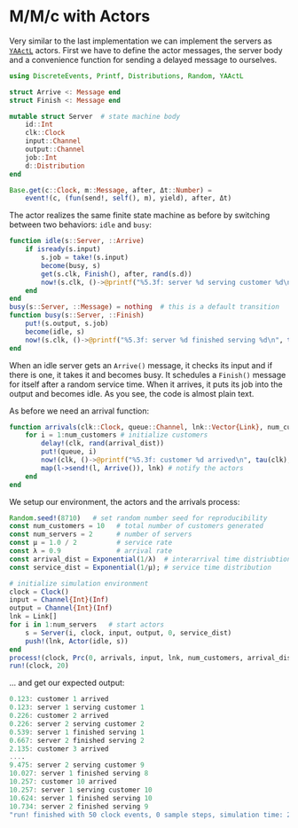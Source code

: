 # M/M/c with Actors

Very similar to the last implementation we can implement the servers as [`YAActL`](https://github.com/pbayer/YAActL.jl) actors. First we have to define the actor messages, the server body and a convenience function for sending a delayed message to ourselves.

```julia
using DiscreteEvents, Printf, Distributions, Random, YAActL

struct Arrive <: Message end
struct Finish <: Message end

mutable struct Server  # state machine body
    id::Int
    clk::Clock
    input::Channel
    output::Channel
    job::Int
    d::Distribution
end

Base.get(c::Clock, m::Message, after, Δt::Number) =
    event!(c, (fun(send!, self(), m), yield), after, Δt)
```

The actor realizes the same finite state machine as before by switching between two behaviors: `idle` and `busy`:

```julia
function idle(s::Server, ::Arrive)
    if isready(s.input)
        s.job = take!(s.input)
        become(busy, s)
        get(s.clk, Finish(), after, rand(s.d))
        now!(s.clk, ()->@printf("%5.3f: server %d serving customer %d\n", tau(s.clk), s.id, s.job))
    end
end
busy(s::Server, ::Message) = nothing  # this is a default transition
function busy(s::Server, ::Finish)
    put!(s.output, s.job)
    become(idle, s)
    now!(s.clk, ()->@printf("%5.3f: server %d finished serving %d\n", tau(s.clk), s.id, s.job))
end
```

When an idle server gets an `Arrive()` message, it checks its input and if there is one, it takes it and becomes busy. It schedules a `Finish()` message for itself after a random service time. When it arrives, it puts its job into the output and becomes idle. As you see, the code is almost plain text.

As before we need an arrival function:

```julia
function arrivals(clk::Clock, queue::Channel, lnk::Vector{Link}, num_customers::Int, arrival_dist::Distribution)
    for i = 1:num_customers # initialize customers
        delay!(clk, rand(arrival_dist))
        put!(queue, i)
        now!(clk, ()->@printf("%5.3f: customer %d arrived\n", tau(clk), i))
        map(l->send!(l, Arrive()), lnk) # notify the actors
    end
end
```

We setup our environment, the actors and the arrivals process:

```julia
Random.seed!(8710)   # set random number seed for reproducibility
const num_customers = 10   # total number of customers generated
const num_servers = 2      # number of servers
const μ = 1.0 / 2          # service rate
const λ = 0.9              # arrival rate
const arrival_dist = Exponential(1/λ)  # interarrival time distriubtion
const service_dist = Exponential(1/μ); # service time distribution

# initialize simulation environment
clock = Clock()
input = Channel{Int}(Inf)
output = Channel{Int}(Inf)
lnk = Link[]
for i in 1:num_servers   # start actors
    s = Server(i, clock, input, output, 0, service_dist)
    push!(lnk, Actor(idle, s))
end
process!(clock, Prc(0, arrivals, input, lnk, num_customers, arrival_dist), 1)
run!(clock, 20)
```

... and get our expected output:

```julia
0.123: customer 1 arrived
0.123: server 1 serving customer 1
0.226: customer 2 arrived
0.226: server 2 serving customer 2
0.539: server 1 finished serving 1
0.667: server 2 finished serving 2
2.135: customer 3 arrived
....
9.475: server 2 serving customer 9
10.027: server 1 finished serving 8
10.257: customer 10 arrived
10.257: server 1 serving customer 10
10.624: server 1 finished serving 10
10.734: server 2 finished serving 9
"run! finished with 50 clock events, 0 sample steps, simulation time: 20.0"
```
